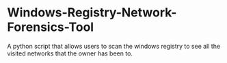 # Windows-Registry-Network-Forensics-Tool
A python script that allows users to scan the windows registry to see all the visited networks that the owner has been to.
